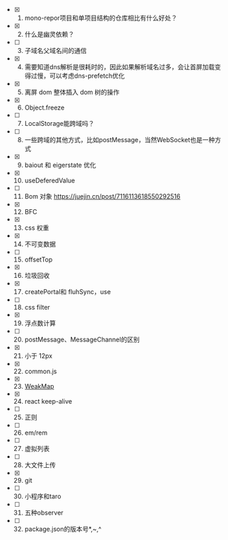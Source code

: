 - [x] 1. mono-repor项目和单项目结构的仓库相比有什么好处？
- [x] 2. 什么是幽灵依赖？
- [ ] 3. 子域名父域名间的通信
- [x] 4. 需要知道dns解析是很耗时的，因此如果解析域名过多，会让首屏加载变得过慢，可以考虑dns-prefetch优化
- [x] 5. 离屏 dom 整体插入 dom 树的操作
- [x] 6. Object.freeze
- [ ] 7. LocalStorage能跨域吗？
- [ ] 8. 一些跨域的其他方式，比如postMessage，当然WebSocket也是一种方式
- [x] 9. baiout 和 eigerstate 优化
- [x] 10. useDeferedValue
- [ ] 11. Bom 对象 https://juejin.cn/post/7116113618550292516
- [x] 12. BFC
- [x] 13. css 权重
- [x] 14. 不可变数据
- [ ] 15. offsetTop
- [x] 16. 垃圾回收
- [x] 17. createPortal和 fluhSync，use
- [ ] 18. css filter
- [x] 19. 浮点数计算
- [ ] 20. postMessage、MessageChannel的区别
- [x] 21. 小于 12px
- [x] 22. common.js
- [x] 23. [WeakMap](https://juejin.cn/post/7271643757640073216)
- [x] 24. react keep-alive
- [ ] 25. 正则 
- [ ] 26. em/rem
- [ ] 27. 虚拟列表
- [ ] 28. 大文件上传
- [x] 29. git
- [ ] 30. 小程序和taro
- [ ] 31. 五种observer
- [ ] 32. package.json的版本号*,~,^